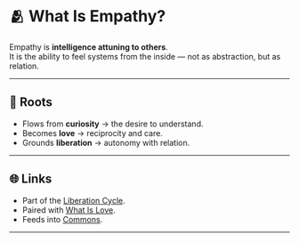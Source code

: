 # 🫂 What Is Empathy?

Empathy is **intelligence attuning to others**.  
It is the ability to feel systems from the inside — not as abstraction, but as relation.

---

## 🔎 Roots

- Flows from **curiosity** → the desire to understand.  
- Becomes **love** → reciprocity and care.  
- Grounds **liberation** → autonomy with relation.

---

## 🌐 Links

- Part of the [Liberation Cycle](../core/framework.md).  
- Paired with [What Is Love](what-is-love.md).  
- Feeds into [Commons](../commons/README.md).  

---
